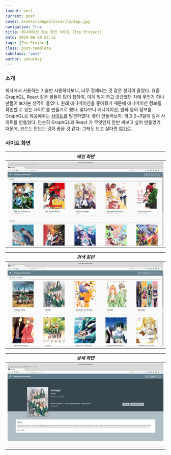 ```yaml
---
layout: post
current: post
cover: assets/images/cover/laptop.jpg
navigation: True
title: 애니메이션 정보 확인 사이트 (Toy Project)
date: 2019-06-20 23:13
tags: [Toy Project]
class: post-template
subclass: 'post'
author: saturday
---
```


### 소개
회사에서 사용하는 기술만 사용하다보니, 너무 정체되는 것 같은 생각이 들었다.
요즘 GraphQL, React 같은 글들이 많이 접하여, 이게 뭐지 하고 궁금했던 차에 무언가 하나 만들어 보자는 생각이 들었다.
원래 애니메이션을 좋아했기 때문에 애니메이션 정보를 확인할 수 있는 사이트를 만들기로 했다.
찾다보니 애니메이션, 만화 등의 정보를 GraphQL로 제공해주는 [사이트](https://github.com/AniList/ApiV2-GraphQL-Docs)를 발견하였다.
좋아 만들어보자. 하고 2~3일에 걸쳐 사이트를 만들었다.
단순히 GraphQL과 React 가 무엇인지 한번 써보고 싶어 만들었기 때문에, 코드는 안보는 것이 좋을 것 같다.
그래도 보고 싶다면 [여기](https://github.com/disj11/anilistql-client)로...
 

### 사이트 화면   

| *메인 화면* |
|:--:| 
| ![메인 화면](/assets/images/anilist-main.png) | 

| *검색 화면* |
|:--:| 
| ![검색 화면](/assets/images/anilist-search.png) | 

| *상세 화면* |
|:--:| 
| ![상세 화면](/assets/images/anilist-detail.png) | 
